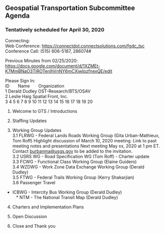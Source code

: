 ## Geospatial Transportation Subcommittee Agenda    
### Tentatively scheduled for April 30, 2020

Connecting:   
Web Conference: https://connectdot.connectsolutions.com/fgdc_tsc   
Conference Call: (515) 606-5187, 286074#   

Previous Minutes from 02/25/2020: https://docs.google.com/document/d/1XZMEt-K7MmBNaO3TIROTenlhVnNY6mCXiwIpzfnexQE/edit

Please Sign In:    
ID &nbsp; &nbsp; &nbsp; Name &nbsp; &nbsp; &nbsp; Organization   
1   Derald Dudley   OST-Research/BTS/OSAV   
2   Leslie Haig   Spatial Front, Inc.   
3
4
5
6
7
8
9
10
11
12
13
14
15
16
17
18
19
20   

1. Welcome to GTS / Introductions   

2. Staffing Updates   

3. Working Group Updates   
3.1 FLRWG - Federal Lands Roads Working Group (Gita Urban-Mathieux, Tom Roff)
Highlight discussion of March 10, 2020 meeting.
Link to past meeting notes and presentations
Next meeting May xx, 2020 at 1 pm ET. Contact burbanma@usgs.gov to be added to the invitation.   
3.2 USRS WG - Road Specification WG (Tom Roff) - Charter update   
3.3 FCWG - Functional Class Working Group (Elaine Guidero)   
3.4 WZDWG - Work Zone Data Exchange Working Group (Derald Dudley)   
3.5 FTWG - Federal Trails Working Group (Kerry Shakarjian)   
3.6 Passenger Travel   
* ICBWG - Intercity Bus Working Group (Derald Dudley)   
&nbsp;&nbsp; * NTM - The National Transit Map (Derald Dudley)   

4. Charters and Implementation Plans   

5. Open Discussion   

6. Close and Thank you   


